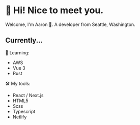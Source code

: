 # 👋 Hi! Nice to meet you.

Welcome, I'm Aaron 🤖. A developer from Seattle, Washington.

## Currently...

🌱 Learning:
* AWS
* Vue 3
* Rust

🛠️ My tools:
* React / Next.js
* HTML5
* Scss
* Typescript
* Netlify
